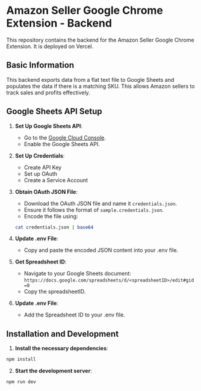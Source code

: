 # Amazon Seller Google Chrome Extension - Backend

This repository contains the backend for the Amazon Seller Google Chrome Extension. It is deployed on Vercel.

## Basic Information

This backend exports data from a flat text file to Google Sheets and populates the data if there is a matching SKU. This allows Amazon sellers to track sales and profits effectively.

## Google Sheets API Setup

1. **Set Up Google Sheets API**:
   - Go to the [Google Cloud Console](https://console.cloud.google.com/apis/library/sheets.googleapis.com).
   - Enable the Google Sheets API.

2. **Set Up Credentials**:
   - Create API Key
   - Set up OAuth
   - Create a Service Account

3. **Obtain OAuth JSON File**:
   - Download the OAuth JSON file and name it `credentials.json`.
   - Ensure it follows the format of `sample.credentials.json`.
   - Encode the file using:

   ```sh
   cat credentials.json | base64
   
4. **Update .env File**:
    - Copy and paste the encoded JSON content into your .env file.

5. **Get Spreadsheet ID**:
    - Navigate to your Google Sheets document:
      ```https://docs.google.com/spreadsheets/d/<spreadsheetID>/edit#gid=0```
    - Copy the spreadsheetID.

5. **Update .env File**:
    - Add the Spreadsheet ID to your .env file.

## Installation and Development

1. **Install the necessary dependencies**:

```sh
npm install
```

2. **Start the development server**:

```sh
npm run dev
```
